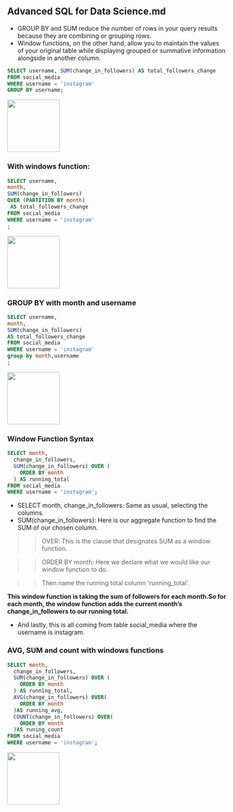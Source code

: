 ## Advanced SQL for Data Science.md
* GROUP BY and SUM reduce the number of rows in your query results because they are combining or grouping rows.
* Window functions, on the other hand, allow you to maintain the values of your original table while displaying grouped or summative information alongside in another column.

```sql
SELECT username, SUM(change_in_followers) AS total_followers_change
FROM social_media
WHERE username = 'instagram'
GROUP BY username;
```
<img src="https://github.com/user-attachments/assets/ecb7d4f3-2cca-45ae-837b-7ea5156f641b" width=120 />

### With windows function:

```sql
SELECT username, 
month,
SUM(change_in_followers) 
OVER (PARTITION BY month)
 AS total_followers_change
FROM social_media
WHERE username = 'instagram'
;
```
<img src="https://github.com/user-attachments/assets/46a86d59-3ff4-4d94-9204-63f6b17b6920" width=120 />

### GROUP BY with month and username

```sql
SELECT username, 
month,
SUM(change_in_followers) 
AS total_followers_change
FROM social_media
WHERE username = 'instagram'
group by month,username 
;
```
<img src="https://github.com/user-attachments/assets/46a86d59-3ff4-4d94-9204-63f6b17b6920" width=120 />

### Window Function Syntax
```sql
SELECT month,
  change_in_followers,
  SUM(change_in_followers) OVER (
    ORDER BY month
  ) AS running_total
FROM social_media
WHERE username = 'instagram';
```
- SELECT month, change_in_followers: Same as usual, selecting the columns.
- SUM(change_in_followers): Here is our aggregate function to find the SUM of our chosen column.
>> OVER: This is the clause that designates SUM as a window function.

>> ORDER BY month: Here we declare what we would like our window function to do.

>> Then name the running total column 'running_total'.

<b>This window function is taking the sum of followers for each month.So for each month, the window function adds the current month’s change_in_followers to our running total.</b>

- And lastly, this is all coming from table social_media where the username is instagram.


### AVG, SUM and count with windows functions

```sql
SELECT month,
  change_in_followers,
  SUM(change_in_followers) OVER (
    ORDER BY month
  ) AS running_total,
  AVG(change_in_followers) OVER(
    ORDER BY month
  )AS running_avg,
  COUNT(change_in_followers) OVER(
    ORDER BY month
  )AS runing_count
FROM social_media
WHERE username = 'instagram';
```
<img src="https://github.com/user-attachments/assets/f954ef2c-173e-4950-877b-da99ce39ece9" width=120/>
